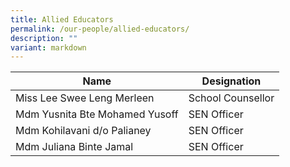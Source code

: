 ```yaml
---
title: Allied Educators
permalink: /our-people/allied-educators/
description: ""
variant: markdown
---
```

| Name | Designation | 
| -------- | -------- | 
| Miss Lee Swee Leng Merleen     | School Counsellor     |
| Mdm Yusnita Bte Mohamed Yusoff   | SEN Officer     |
| Mdm Kohilavani d/o Palianey | SEN Officer     | 
| Mdm Juliana Binte Jamal | SEN Officer      | 